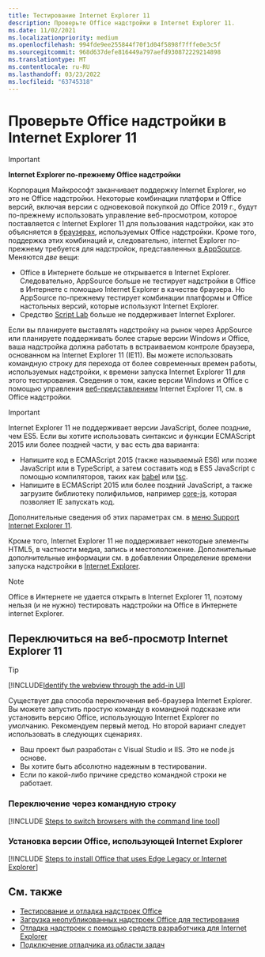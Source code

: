 ```yaml
---
title: Тестирование Internet Explorer 11
description: Проверьте Office надстройки в Internet Explorer 11.
ms.date: 11/02/2021
ms.localizationpriority: medium
ms.openlocfilehash: 994fde9ee255844f70f1d04f5898f7fffe0e3c5f
ms.sourcegitcommit: 968d637defe816449a797aefd930872229214898
ms.translationtype: MT
ms.contentlocale: ru-RU
ms.lasthandoff: 03/23/2022
ms.locfileid: "63745318"
---
```

# <a name="test-your-office-add-in-on-internet-explorer-11"></a>Проверьте Office надстройки в Internet Explorer 11

> [!IMPORTANT]
> **Internet Explorer по-прежнему Office надстройки**
>
> Корпорация Майкрософт заканчивает поддержку Internet Explorer, но это не Office надстройки. Некоторые комбинации платформ и Office версий, включая версии с одновековой покупкой до Office 2019 г., будут по-прежнему использовать управление веб-просмотром, которое поставляется с Internet Explorer 11 для пользования надстройки, как это объясняется в [браузерах](../concepts/browsers-used-by-office-web-add-ins.md), используемых Office надстройки. Кроме того, поддержка этих комбинаций и, следовательно, internet Explorer по-прежнему требуется для надстройок, представленных [в AppSource](/office/dev/store/submit-to-appsource-via-partner-center). Меняются *две* вещи:
>
> - Office в Интернете больше не открывается в Internet Explorer. Следовательно, AppSource больше не тестирует надстройки в Office в Интернете с помощью Internet Explorer в качестве браузера. Но AppSource по-прежнему тестирует комбинации платформы и Office настольных версий, которые используют Internet Explorer. 
> - Средство [Script Lab](../overview/explore-with-script-lab.md) больше не поддерживает Internet Explorer.

Если вы планируете выставлять надстройку на рынок через AppSource или планируете поддерживать более старые версии Windows и Office, ваша надстройка должна работать в встраиваемом контроле браузера, основанном на Internet Explorer 11 (IE11). Вы можете использовать командную строку для перехода от более современных времен работы, используемых надстройки, к времени запуска Internet Explorer 11 для этого тестирования. Сведения о том, какие версии Windows и Office с помощью управления [веб-представлением](../concepts/browsers-used-by-office-web-add-ins.md) Internet Explorer 11, см. в Office надстройки.

> [!IMPORTANT]
> Internet Explorer 11 не поддерживает версии JavaScript, более поздние, чем ES5. Если вы хотите использовать синтаксис и функции ECMAScript 2015 или более поздней части, у вас есть два варианта:
>
> - Напишите код в ECMAScript 2015 (также называемый ES6) или позже JavaScript или в TypeScript, а затем составить код в ES5 JavaScript с помощью компиляторов, таких как [babel](https://babeljs.io/) или [tsc](https://www.typescriptlang.org/index.html).
> - Напишите в ECMAScript 2015 или более поздний JavaScript, а также [](https://en.wikipedia.org/wiki/Polyfill_(programming)) загрузите библиотеку полифильмов, например [core-js](https://github.com/zloirock/core-js), которая позволяет IE запускать код.
>
> Дополнительные сведения об этих параметрах см. в [меню Support Internet Explorer 11](../develop/support-ie-11.md).
>
> Кроме того, Internet Explorer 11 не поддерживает некоторые элементы HTML5, в частности медиа, запись и местоположение. Дополнительные дополнительные информации см. в добавлении Определение времени запуска надстройки в [Internet Explorer](../develop/support-ie-11.md#determine-at-runtime-if-the-add-in-is-running-in-internet-explorer).

> [!NOTE]
> Office в Интернете не удается открыть в Internet Explorer 11, поэтому нельзя (и не нужно) тестировать надстройки на Office в Интернете internet Explorer.

## <a name="switch-to-the-internet-explorer-11-webview"></a>Переключиться на веб-просмотр Internet Explorer 11

> [!TIP]
> [!INCLUDE[Identify the webview through the add-in UI](../includes/identify-webview-in-ui.md)]

Существует два способа переключения веб-браузера Internet Explorer. Вы можете запустить простую команду в командной подсказке или установить версию Office, использующую Internet Explorer по умолчанию. Рекомендуем первый метод. Но второй вариант следует использовать в следующих сценариях.

- Ваш проект был разработан с Visual Studio и IIS. Это не node.js основе.
- Вы хотите быть абсолютно надежным в тестировании.
- Если по какой-либо причине средство командной строки не работает.

### <a name="switch-via-the-command-line"></a>Переключение через командную строку

[!INCLUDE [Steps to switch browsers with the command line tool](../includes/use-legacy-edge-or-ie.md)]

### <a name="install-a-version-of-office-that-uses-internet-explorer"></a>Установка версии Office, использующей Internet Explorer

[!INCLUDE [Steps to install Office that uses Edge Legacy or Internet Explorer](../includes/install-office-that-uses-legacy-edge-or-ie.md)]

## <a name="see-also"></a>См. также

* [Тестирование и отладка надстроек Office](test-debug-office-add-ins.md)
* [Загрузка неопубликованных надстроек Office для тестирования](create-a-network-shared-folder-catalog-for-task-pane-and-content-add-ins.md)
* [Отладка надстроек с помощью средств разработчика для Internet Explorer](debug-add-ins-using-f12-tools-ie.md)
* [Подключение отладчика из области задач](attach-debugger-from-task-pane.md)
